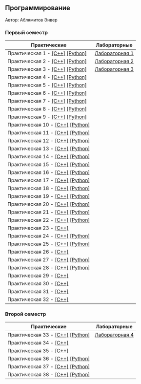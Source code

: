 ## Программирование

Автор: Аблямитов Энвер

### Первый семестр

| Практические | Лабораторные |
| ------------ | ------------ |
| Практическая 1 - [[C++]](./Practice/01/с++/) [[Python]](./Practice/01/python/) | [Лабораторная 1](./Lab/01/ReadMe.md) |
| Практическая 2 - [[C++]](./Practice/02/c++/) [[Python]](./Practice/02/python/) | [Лабораторная 2](./Lab/02/ReadMe.md) |
| Практическая 3 - [[C++]](./Practice/03/с++/) [[Python]](./Practice/03/python/) | [Лабораторная 3](./Lab/03/ReadMe.md) |
| Практическая 4 - [[C++]](./Practice/04/c++/) [[Python]](./Practice/04/python/) |
| Практическая 5 - [[C++]](./Practice/05/с++/) [[Python]](./Practice/05/python/) |  
| Практическая 6 - [[C++]](./Practice/06/с++/) [[Python]](./Practice/06/python/) |  
| Практическая 7 - [[C++]](./Practice/07/c++/) [[Python]](./Practice/07/python/) |
| Практическая 8 - [[C++]](./Practice/08/c++/) [[Python]](./Practice/08/python/) |
| Практическая 9 - [[C++]](./Practice/09/c++/) [[Python]](./Practice/09/python/) |
| Практическая 10 - [[C++]](./Practice/10/c++/) [[Python]](./Practice/10/python/) |
| Практическая 11 - [[C++]](./Practice/11/c++/) [[Python]](./Practice/11/python/) |
| Практическая 12 - [[C++]](./Practice/12/c++/) [[Python]](./Practice/12/python/) |
| Практическая 13 - [[C++]](./Practice/13/c++/) [[Python]](./Practice/13/python/) |
| Практическая 14 - [[C++]](./Practice/14/c++/) [[Python]](./Practice/14/python/) |
| Практическая 15 - [[C++]](./Practice/15/с++/) [[Python]](./Practice/15/python/) |
| Практическая 16 - [[C++]](./Practice/16/c++/) [[Python]](./Practice/16/python/) |
| Практическая 17 - [[C++]](./Practice/17/c++/) [[Python]](./Practice/17/python/) |
| Практическая 18 - [[C++]](./Practice/18/c++/) [[Python]](./Practice/18/python/) |
| Практическая 19 - [[C++]](./Practice/19/c++/) [[Python]](./Practice/19/python/) |
| Практическая 20 - [[C++]](./Practice/20/с++/) [[Python]](./Practice/20/python/) |
| Практическая 21 - [[C++]](./Practice/21/c++/) [[Python]](./Practice/21/python/) |
| Практическая 22 - [[C++]](./Practice/22/c++/) [[Python]](./Practice/22/python/) |
| Практическая 23 - [[C++]](./Practice/23/c++/)
| Практическая 24 - [[C++]](./Practice/24/c++/) [[Python]](./Practice/24/python/) |
| Практическая 25 - [[C++]](./Practice/25/c++/) [[Python]](./Practice/25/python/) |
| Практическая 26 - [[C++]](./Practice/26/c++/)                                   |
| Практическая 27 - [[C++]](./Practice/27/c++/) [[Python]](./Practice/27/python/) |
| Практическая 28 - [[C++]](./Practice/28/c++/) [[Python]](./Practice/28/python/) |
| Практическая 29 - [[C++]](./Practice/29/c++/)
| Практическая 30 - [[C++]](./Practice/30/c++/)
| Практическая 31 - [[C++]](./Practice/31/c++/)
| Практическая 32 - [[C++]](./Practice/32/c++/) 

### Второй семестр

| Практические | Лабораторные |
| ------------ | ------------ |
| Практическая 33 - [[C++]](./Practice/33/c++/) [[Python]](./Practice/33/python/) | [Лабораторная 4](./Lab/04/ReadMe.md) |
| Практическая 34 - [[C++]](./Practice/34/c++/)
| Практическая 35 - [[C++]](./Practice/35/35/)
| Практическая 36 - [[C++]](./Practice/36/c++/) [[Python]](./Practice/36/python/) |  
| Практическая 37 - [[C++]](./Practice/37/c++/) [[Python]](./Practice/37/python/) |  
| Практическая 38 - [[C++]](./Practice/38/c++/) [[Python]](./Practice/38/python/) | 


